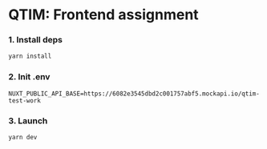 # QTIM: Frontend assignment

### 1. Install deps

```bash
yarn install
```

### 2. Init .env

```
NUXT_PUBLIC_API_BASE=https://6082e3545dbd2c001757abf5.mockapi.io/qtim-test-work
```

### 3. Launch

```bash
yarn dev
```
